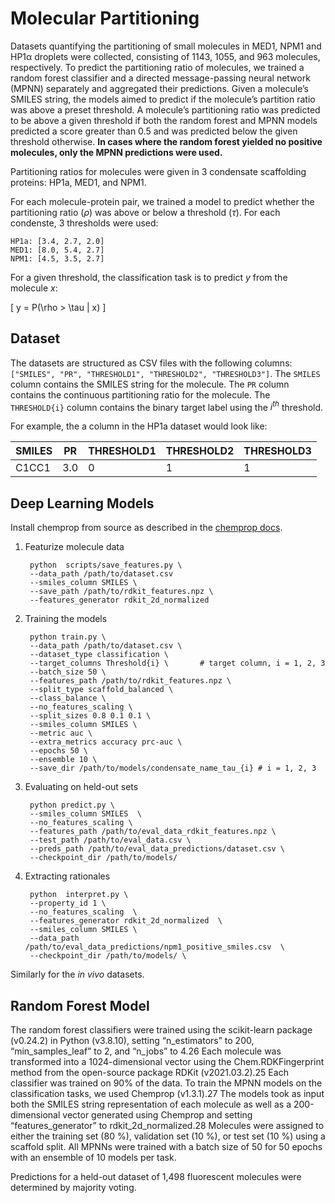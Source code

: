 # Molecular Partitioning

Datasets quantifying the partitioning of small molecules in MED1, NPM1 and HP1α droplets were collected, consisting of 1143, 1055, and 963 molecules, respectively. To predict the partitioning ratio of molecules, we trained a random forest classifier and a directed message-passing neural network (MPNN) separately and aggregated their predictions. Given a molecule’s SMILES string, the models aimed to predict if the molecule’s partition ratio was above a preset threshold. A molecule’s partitioning ratio was predicted to be above a given threshold if both the random forest and MPNN models predicted a score greater than 0.5 and was predicted below the given threshold otherwise. **In cases where the random forest yielded no positive molecules, only the MPNN predictions were used.**

Partitioning ratios for molecules were given in 3 condensate scaffolding proteins: HP1a, MED1, and NPM1. 

For each molecule-protein pair, we trained a model to predict whether the partitioning ratio ($\rho$) was above or below a threshold ($\tau$). For each condenste, 3 thresholds were used:

```
HP1a: [3.4, 2.7, 2.0]
MED1: [8.0, 5.4, 2.7]
NPM1: [4.5, 3.5, 2.7]
```

For a given threshold, the classification task is to predict $y$ from the molecule $x$:
    
\[ y = P(\rho > \tau | x) \]

## Dataset 

The datasets are structured as CSV files with the following columns: `["SMILES", "PR", "THRESHOLD1", "THRESHOLD2", "THRESHOLD3"]`. The `SMILES` column contains the SMILES string for the molecule. The `PR` column contains the continuous partitioning ratio for the molecule. The `THRESHOLD{i}` column contains the binary target label using the $i^{th}$ threshold. 

For example, the a column in the HP1a dataset would look like:

| SMILES | PR | THRESHOLD1 | THRESHOLD2 | THRESHOLD3 |
|--------|----|------------|------------|------------|
| C1CC1  | 3.0 | 0 | 1 | 1 |


## Deep Learning Models

Install chemprop from source as described in the [chemprop docs](https://github.com/chemprop/chemprop#option-2-installing-from-source).

1. Featurize molecule data

        python  scripts/save_features.py \ 
        --data_path /path/to/dataset.csv  
        --smiles_column SMILES \
        --save_path /path/to/rdkit_features.npz \
        --features_generator rdkit_2d_normalized
    

2. Training the models

        python train.py \
        --data_path /path/to/dataset.csv \
        --dataset_type classification \
        --target_columns Threshold{i} \       # target column, i = 1, 2, 3
        --batch_size 50 \
        --features_path /path/to/rdkit_features.npz \
        --split_type scaffold_balanced \
        --class_balance \
        --no_features_scaling \
        --split_sizes 0.8 0.1 0.1 \
        --smiles_column SMILES \
        --metric auc \
        --extra_metrics accuracy prc-auc \
        --epochs 50 \
        --ensemble 10 \
        --save_dir /path/to/models/condensate_name_tau_{i} # i = 1, 2, 3

3. Evaluating on held-out sets

        python predict.py \               
        --smiles_column SMILES  \
        --no_features_scaling \
        --features_path /path/to/eval_data_rdkit_features.npz \
        --test_path /path/to/eval_data.csv \
        --preds_path /path/to/eval_data_predictions/dataset.csv \
        --checkpoint_dir /path/to/models/

4. Extracting rationales

        python  interpret.py \
        --property_id 1 \
        --no_features_scaling  \
        --features_generator rdkit_2d_normalized  \
        --smiles_column SMILES \
        --data_path /path/to/eval_data_predictions/npm1_positive_smiles.csv  \
        --checkpoint_dir /path/to/models/ \

Similarly for the *in vivo* datasets.

## Random Forest Model

The random forest classifiers were trained using the scikit-learn package (v0.24.2) in Python (v3.8.10), setting “n_estimators” to 200, “min_samples_leaf” to 2, and “n_jobs” to 4.26 Each molecule was transformed into a 1024-dimensional vector using the Chem.RDKFingerprint method from the open-source package RDKit (v2021.03.2).25 Each classifier was trained on 90% of the data. To train the MPNN models on the classification tasks, we used Chemprop (v1.3.1).27 The models took as input both the SMILES string representation of each molecule as well as a 200-dimensional vector generated using Chemprop and setting “features_generator” to rdkit_2d_normalized.28 Molecules were assigned to either the training set (80 %), validation set (10 %), or test set (10 %) using a scaffold split. All MPNNs were trained with a batch size of 50 for 50 epochs with an ensemble of 10 models per task. 

Predictions for a held-out dataset of 1,498 fluorescent molecules were determined by majority voting. 
